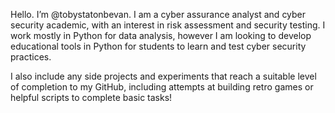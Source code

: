 Hello. I’m @tobystatonbevan. I am a cyber assurance analyst and cyber security academic, with an interest in risk assessment and security testing. I work mostly in Python for data analysis, however I am looking to develop educational tools in Python for students to learn and test cyber security practices. 

I also include any side projects and experiments that reach a suitable level of completion to my GitHub, including attempts at building retro games or helpful scripts to complete basic tasks! 

<!---
tobystatonbevan/tobystatonbevan is a ✨ special ✨ repository because its `README.md` (this file) appears on your GitHub profile.
You can click the Preview link to take a look at your changes.
--->
